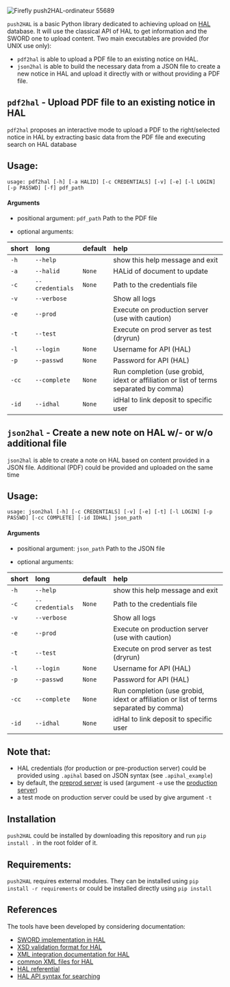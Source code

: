 ![Firefly push2HAL-ordinateur 55689](https://github.com/luclaurent/push2HAL/assets/147177/40f90c82-8d19-47ba-aa70-982765632942)

`push2HAL` is a basic Python library dedicated to achieving upload on [HAL](https://hal.science) database. It will use the classical API of HAL to get information and the SWORD one to upload content. Two main executables are provided (for UNIX use only):

- `pdf2hal` is able to upload a PDF file to an existing notice on HAL. 
- `json2hal` is able to build the necessary data from a JSON file to create a new notice in HAL and upload it directly with or without providing a PDF file.

## `pdf2hal` - Upload PDF file to an existing notice in HAL 

`pdf2hal` proposes an interactive mode to upload a PDF to the right/selected notice in HAL by extracting basic data from the PDF file and executing search on HAL database

## Usage:

```
usage: pdf2hal [-h] [-a HALID] [-c CREDENTIALS] [-v] [-e] [-l LOGIN] [-p PASSWD] [-f] pdf_path
```

#### Arguments

- positional argument:
  `pdf_path`               Path to the PDF file

- optional arguments:

|short|long|default|help|
| :--- | :--- | :--- | :--- |
|`-h`|`--help`||show this help message and exit|
|`-a`|`--halid`|`None`|HALid of document to update|
|`-c`|`--credentials`|`None`|Path to the credentials file|
|`-v`|`--verbose`||Show all logs|
|`-e`|`--prod`||Execute on production server (use with caution)|
|`-t`|`--test`||Execute on prod server as test (dryrun)|
|`-l`|`--login`|`None`|Username for API (HAL)|
|`-p`|`--passwd`|`None`|Password for API (HAL)|
|`-cc`|`--complete`|`None`|Run completion (use grobid, idext or affiliation or list of terms separated by comma)|
|`-id`|`--idhal`|`None`|idHal to link deposit to specific user


## `json2hal` - Create a new note on HAL w/- or w/o additional file

`json2hal` is able to create a note on HAL based on content provided in a JSON file. Additional (PDF) could be provided and uploaded on the same time

## Usage:

```
usage: json2hal [-h] [-c CREDENTIALS] [-v] [-e] [-t] [-l LOGIN] [-p PASSWD] [-cc COMPLETE] [-id IDHAL] json_path
```

#### Arguments

- positional argument:
  `json_path`               Path to the JSON file

- optional arguments:

|short|long|default|help|
| :--- | :--- | :--- | :--- |
|`-h`|`--help`||show this help message and exit|
|`-c`|`--credentials`|`None`|Path to the credentials file|
|`-v`|`--verbose`||Show all logs|
|`-e`|`--prod`||Execute on production server (use with caution)|
|`-t`|`--test`||Execute on prod server as test (dryrun)|
|`-l`|`--login`|`None`|Username for API (HAL)|
|`-p`|`--passwd`|`None`|Password for API (HAL)|
|`-cc`|`--complete`|`None`|Run completion (use grobid, idext or affiliation or list of terms separated by comma)|
|`-id`|`--idhal`|`None`|idHal to link deposit to specific user|



## **Note that:**
    
- HAL credentials (for production or pre-production server) could be provided using `.apihal` based on JSON syntax (see `.apihal_example`)
- by default, the [preprod server][1] is used (argument `-e` use the [production server][2])
- a test mode on production server could be used by give argument `-t`

[1]: [https://api-preprod.archives-ouvertes.fr/](https://api-preprod.archives-ouvertes.fr/)
[2]: [https://api.archives-ouvertes.fr/](https://api.archives-ouvertes.fr/)
  
## Installation

`push2HAL` could be installed by downloading this repository and run `pip install .` in the root folder of it.

## Requirements:

`push2HAL` requires external modules. They can be installed using `pip install -r requirements` or could be installed directly using `pip install`

## References

The tools have been developed by considering documentation:
- [SWORD implementation in HAL](https://api.archives-ouvertes.fr/docs/sword)
- [XSD validation format for HAL](https://hal.archives-ouvertes.fr/documents/aofr.xsd)
- [XML integration documentation for HAL](https://api.archives-ouvertes.fr/documents/all.xml)
- [common XML files for HAL](https://github.com/CCSDForge/HAL/tree/master/Sword)
- [HAL referential](https://api.archives-ouvertes.fr/docs/ref)
- [HAL API syntax for searching](https://api.archives-ouvertes.fr/docs/search)
